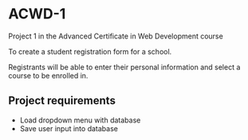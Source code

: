 # ACWD-1
Project 1 in the Advanced Certificate in Web Development course

To create a student registration form for a school. 

Registrants will be able to enter their personal information and select a course to be enrolled in.

## Project requirements
- Load dropdown menu with database
- Save user input into database
